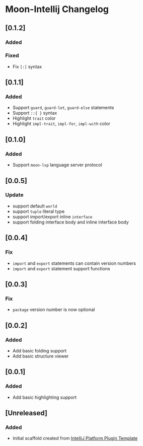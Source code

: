 <!-- Keep a Changelog guide -> https://keepachangelog.com -->

# Moon-Intellij Changelog

## [0.1.2]

### Added

### Fixed

- Fix `[:]` syntax

## [0.1.1]

### Added

- Support `guard`, `guard-let`, `guard-else` statements
- Support `::{ }` syntax
- Highlight `trait` color
- Highlight `impl-trait`, `impl-for`, `impl-with` color

## [0.1.0]

### Added

- Support `moon-lsp` language server protocol

## [0.0.5]

### Update

- support default `world`
- support `tuple` literal type
- support import/export inline `interface`
- support folding interface body and inline interface body

## [0.0.4]

### Fix

- `import` and `export` statements can contain version numbers
- `import` and `export` statement support functions

## [0.0.3]

### Fix

- `package` version number is now optional

## [0.0.2]

### Added

- Add basic folding support
- Add basic structure viewer

## [0.0.1]

### Added

- Add basic highlighting support

## [Unreleased]

### Added

- Initial scaffold created
  from [IntelliJ Platform Plugin Template](https://github.com/JetBrains/intellij-platform-plugin-template)
